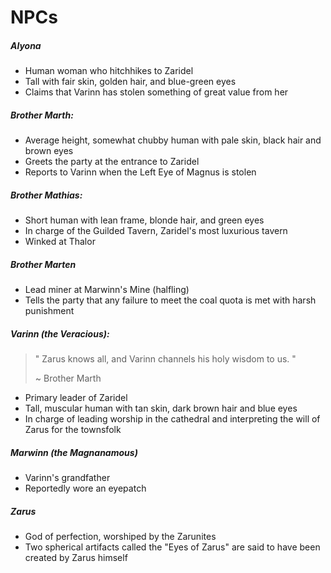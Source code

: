 # NPCs 

##### Alyona
- Human woman who hitchhikes to Zaridel
- Tall with fair skin, golden hair, and blue-green eyes
- Claims that Varinn has stolen something of great value from her



##### Brother Marth:

- Average height, somewhat chubby human with pale skin, black hair and brown eyes
- Greets the party at the entrance to Zaridel
- Reports to Varinn when the Left Eye of Magnus is stolen
  
##### Brother Mathias:

- Short human with lean frame, blonde hair, and green eyes
- In charge of the Guilded Tavern, Zaridel's most luxurious tavern
- Winked at Thalor

##### Brother Marten
  
- Lead miner at Marwinn's Mine (halfling)
- Tells the party that any failure to meet the coal quota is met with harsh punishment

##### Varinn (the Veracious):

> " Zarus knows all, and Varinn channels his holy wisdom to us. " 
>    
> ~ Brother Marth
- Primary leader of Zaridel
- Tall, muscular human with tan skin, dark brown hair and blue eyes
- In charge of leading worship in the cathedral and interpreting the will of Zarus for the townsfolk

##### Marwinn (the Magnanamous)

- Varinn's grandfather
- Reportedly wore an eyepatch
  
##### Zarus
- God of perfection, worshiped by the Zarunites
- Two spherical artifacts called the "Eyes of Zarus" are said to have been created by Zarus himself